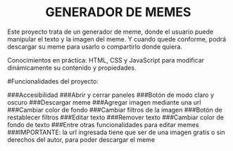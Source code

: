 <h1 align="center"> GENERADOR DE MEMES </h1>


Este proyecto trata de un generador de meme, donde el usuario puede manipular el texto y la imagen del meme. Y cuando quede conforme, podrá descargar su meme para usarlo o compartirlo donde quiera.

Conocimientos en práctica: HTML, CSS y JavaScript para modificar dinámicamente su contenido y propiedades.

#Funcionalidades del proyecto:

###Accesibilidad
###Abrir y cerrar paneles
###Botón de modo claro y oscuro
###Descargar meme
###Agregar imagen mediante una url
###Cambiar color de fondo
###Cambiar filtros de la imagen
###Botón de restablecer filtros
###Editar texto
###Remover texto
###Cambiar color de fondo de texto
###Entre otras funcionalidades para editar memes
###IMPORTANTE: la url ingresada tiene que ser de una imagen gratis o sin derechos del autor, para poder descargar el meme
 
 
